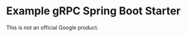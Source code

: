 Example gRPC Spring Boot Starter
================================
This is not an official Google product.
